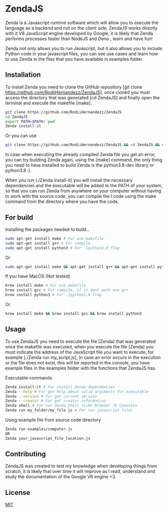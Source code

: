 # ZendaJS

Zenda is a Javascript runtime software which will allow you to execute the language as a backend and not on the client side, ZendaJS works directly with it V8 JavaScript engine developed by Google, it is likely that Zenda performs processes faster than NodeJS and Deno , learn and have fun!

Zenda not only allows you to run Javascript, but it also allows you to include Python code in your javascript files, you can see use cases and learn how to use Zenda in the files that you have available in examples folder.

## Installation

To install Zenda you need to clone the GitHub repository [git clone https://github.com/RodiiHernandezz/ZendaJS],
once cloned you must access the directory that was generated [cd ZendaJS] and finally open the terminal and execute the makefile [make].

```bash
git clone https://github.com/RodiiHernandezz/ZendaJS
cd ZendaJS
export PATH=$PATH:`pwd`
Zenda install-it
```

Or you can use
```bash
git clone https://github.com/RodiiHernandezz/ZendaJS && cd ZendaJS && export PATH=$PATH:`pwd` && Zenda install-it
```

In case when executing the already compiled Zenda file you get an error, you can try building Zenda again, using the [make] command, the only thing you need to have installed to build Zenda is the python3.8-dev library or python3.8 :).

When you run (./Zenda install-it) you will install the necessary dependencies and the executable will be added to the PATH of your system, so that you can run Zenda from anywhere on your computer without having to work with the source code, you can compile the I code using the make command from the directory where you have the code.

## For build
Installing the packages needed to build...

```bash
sudo apt-get install make # For use makefile
sudo apt-get install g++ # For compile
sudo apt-get install python3 # For -lpython3.8 flag
```
Or
```bash
sudo apt-get install make && apt-get install g++ && apt-get install python3
```

If you have MacOS (Not tested)
```bash
brew install make # For use makefile
brew install gcc # For compile, if it dont work use g++
brew install python3 # For -lpython3.8 flag
```
Or 
```bash
brew install make && brew install gcc && brew install python3
```
## Usage

To use ZendaJS you need to execute the file [Zenda] that was generated once the makefile was executed, when you execute the file [Zenda] you must indicate the address of the JavaScript file you want to execute, for example [./Zenda run my_script.js],
In case an error occurs in the execution or the file does not exist, this will be reported in the console, you have example files in the examples folder with the functions that ZendaJS has.

Executable commands
```bash
Zenda install-it # For install Zenda dependencies
Zenda --help # For get help about valid arguments for executable
Zenda --version # For get current version
Zenda --creator # For get creator information
Zenda shell # For run Zenda Shell <Like Browser JS Console>
Zenda run my_folder/my_file.js # For run javascript files
```

Using example file from source code directory
```bash
Zenda run examples/computer.js
OR
Zenda your_javascript_file_location.js
```

## Contributing
ZendaJS was created to test my knowledge when developing things from scratch, it is likely that over time it will improve as I read, understand and study the documentation of the Google V8 engine <3.

## License
[MIT](https://choosealicense.com/licenses/mit/)
